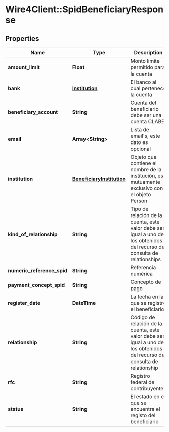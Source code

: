 # Wire4Client::SpidBeneficiaryResponse

## Properties
Name | Type | Description | Notes
------------ | ------------- | ------------- | -------------
**amount_limit** | **Float** | Monto límite permitido para la cuenta | 
**bank** | [**Institution**](Institution.md) | El banco al cual pertenece la cuenta | [optional] 
**beneficiary_account** | **String** | Cuenta del beneficiario debe ser una cuenta CLABE | 
**email** | **Array&lt;String&gt;** | Lista de email&#39;s, este dato es opcional | [optional] 
**institution** | [**BeneficiaryInstitution**](BeneficiaryInstitution.md) | Objeto que contiene el nombre de la institución, es mutuamente exclusivo con el objeto Person | 
**kind_of_relationship** | **String** | Tipo de relación de la cuenta, este valor debe ser igual a uno de los obtenidos del recurso de consulta de relationships | 
**numeric_reference_spid** | **String** | Referencia numérica | [optional] 
**payment_concept_spid** | **String** | Concepto de pago | [optional] 
**register_date** | **DateTime** | La fecha en la que se registro el beneficiario | [optional] 
**relationship** | **String** | Código de relación de la cuenta, este valor debe ser igual a uno de los obtenidos del recurso de consulta de  relationship | 
**rfc** | **String** | Registro federal de contribuyentes | [optional] 
**status** | **String** | El estado en el que se encuentra el registo del beneficiario | [optional] 


